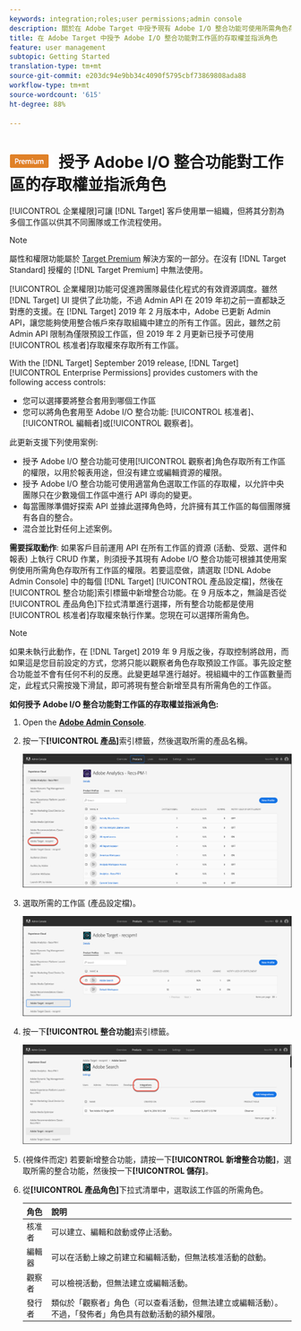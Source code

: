 ```yaml
---
keywords: integration;roles;user permissions;admin console
description: 關於在 Adobe Target 中授予現有 Adobe I/O 整合功能可使用所需角色存取所有工作區之權限的資訊。
title: 在 Adobe Target 中授予 Adobe I/O 整合功能對工作區的存取權並指派角色
feature: user management
subtopic: Getting Started
translation-type: tm+mt
source-git-commit: e203dc94e9bb34c4090f5795cbf73869808ada88
workflow-type: tm+mt
source-wordcount: '615'
ht-degree: 88%

---
```



# ![PREMIUM](/help/assets/premium.png) 授予 Adobe I/O 整合功能對工作區的存取權並指派角色

[!UICONTROL 企業權限]可讓 [!DNL Target] 客戶使用單一組織，但將其分割為多個工作區以供其不同團隊或工作流程使用。

>[!NOTE]
>
>屬性和權限功能屬於 [Target Premium](/help/c-intro/intro.md#premium) 解決方案的一部分。在沒有 [!DNL Target Standard] 授權的 [!DNL Target Premium] 中無法使用。

[!UICONTROL 企業權限]功能可促進跨團隊最佳化程式的有效資源調度。雖然 [!DNL Target] UI 提供了此功能，不過 Admin API 在 2019 年初之前一直都缺乏對應的支援。在 [!DNL Target] 2019 年 2 月版本中，Adobe 已更新 Admin API，讓您能夠使用整合帳戶來存取組織中建立的所有工作區。因此，雖然之前 Admin API 限制為僅限預設工作區，但 2019 年 2 月更新已授予可使用[!UICONTROL 核准者]存取權來存取所有工作區。

With the [!DNL Target] September 2019 release, [!DNL Target] [!UICONTROL Enterprise Permissions] provides customers with the following access controls:

* 您可以選擇要將整合套用到哪個工作區
* 您可以將角色套用至 Adobe I/O 整合功能: [!UICONTROL 核准者]、[!UICONTROL 編輯者]或[!UICONTROL 觀察者]。

此更新支援下列使用案例:

* 授予 Adobe I/O 整合功能可使用[!UICONTROL 觀察者]角色存取所有工作區的權限，以用於報表用途，但沒有建立或編輯資源的權限。
* 授予 Adobe I/O 整合功能可使用適當角色選取工作區的存取權，以允許中央團隊只在少數幾個工作區中進行 API 導向的變更。
* 每當團隊準備好探索 API 並據此選擇角色時，允許擁有其工作區的每個團隊擁有各自的整合。
* 混合並比對任何上述案例。

**需要採取動作**: 如果客戶目前運用 API 在所有工作區的資源 (活動、受眾、選件和報表) 上執行 CRUD 作業，則須授予其現有 Adobe I/O 整合功能可根據其使用案例使用所需角色存取所有工作區的權限。若要這麼做，請選取 [!DNL Adobe Admin Console] 中的每個 [!DNL Target] [!UICONTROL 產品設定檔]，然後在[!UICONTROL 整合功能]索引標籤中新增整合功能。在 9 月版本之，無論是否從[!UICONTROL 產品角色]下拉式清單進行選擇，所有整合功能都是使用[!UICONTROL 核准者]存取權來執行作業。您現在可以選擇所需角色。

>[!NOTE]
>
>如果未執行此動作，在 [!DNL Target] 2019 年 9 月版之後，存取控制將啟用，而如果這是您目前設定的方式，您將只能以觀察者角色存取預設工作區。事先設定整合功能並不會有任何不利的反應。此變更越早進行越好。視組織中的工作區數量而定，此程式只需按幾下滑鼠，即可將現有整合新增至具有所需角色的工作區。

**如何授予 Adobe I/O 整合功能對工作區的存取權並指派角色:**

1. Open the **[Adobe Admin Console](https://adminconsole.adobe.com)**.

1. 按一下&#x200B;**[!UICONTROL 產品]**&#x200B;索引標籤，然後選取所需的產品名稱。

   ![在 Adobe Admin Console 中選擇產品](/help/administrating-target/c-user-management/property-channel/assets/io-choose-product.png)

1. 選取所需的工作區 (產品設定檔)。

   ![選取產品設定檔](/help/administrating-target/c-user-management/property-channel/assets/io-select-product-profile.png)

1. 按一下&#x200B;**[!UICONTROL 整合功能]**&#x200B;索引標籤。

   ![整合功能索引標籤](/help/administrating-target/c-user-management/property-channel/assets/integrations-tab.png)

1. (視條件而定) 若要新增整合功能，請按一下&#x200B;**[!UICONTROL 新增整合功能]**，選取所需的整合功能，然後按一下&#x200B;**[!UICONTROL 儲存]**。

1. 從&#x200B;**[!UICONTROL 產品角色]**&#x200B;下拉式清單中，選取該工作區的所需角色。

   | 角色 | 說明 |
   |--- |--- |
   | 核准者 | 可以建立、編輯和啟動或停止活動。 |
   | 編輯器 | 可以在活動上線之前建立和編輯活動，但無法核准活動的啟動。 |
   | 觀察者 | 可以檢視活動，但無法建立或編輯活動。 |
   | 發行者 | 類似於「觀察者」角色（可以查看活動，但無法建立或編輯活動）。 不過，「發佈者」角色具有啟動活動的額外權限。 |
